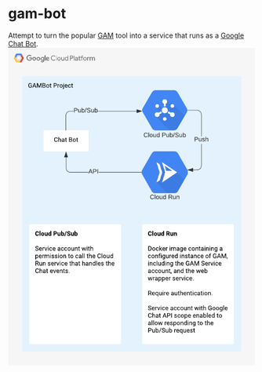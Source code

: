 # gam-bot
Attempt to turn the popular [GAM](https://github.com/jay0lee/GAM) tool into a service that runs as a [Google Chat Bot](https://developers.google.com/hangouts/chat).
![Architecture Diagram](https://raw.githubusercontent.com/NicBuihner/gam-bot/main/docs/res/GAMBot%20GCP%20Diagram.png)
